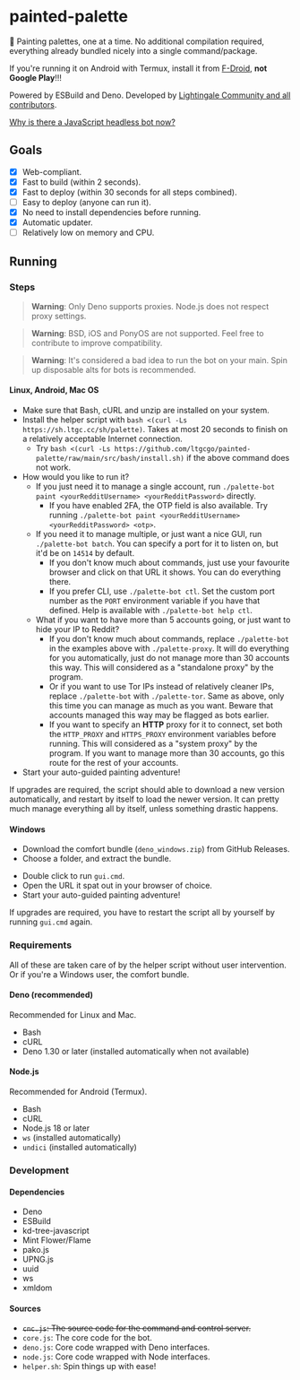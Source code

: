 # painted-palette
🎨 Painting palettes, one at a time. No additional compilation required, everything already bundled nicely into a single command/package.

If you're running it on Android with Termux, install it from [F-Droid](https://f-droid.org/en/packages/com.termux/#versions), **not Google Play**!!!

Powered by ESBuild and Deno. Developed by [Lightingale Community and all contributors](CREDITS.md).

[Why is there a JavaScript headless bot now?](WHY.md)

## Goals
- [x] Web-compliant.
- [x] Fast to build (within 2 seconds).
- [x] Fast to deploy (within 30 seconds for all steps combined).
- [ ] Easy to deploy (anyone can run it).
- [x] No need to install dependencies before running.
- [x] Automatic updater.
- [ ] Relatively low on memory and CPU.

## Running
### Steps
> **Warning**: Only Deno supports proxies. Node.js does not respect proxy settings.

> **Warning**: BSD, iOS and PonyOS are not supported. Feel free to contribute to improve compatibility.

> **Warning**: It's considered a bad idea to run the bot on your main. Spin up disposable alts for bots is recommended.

#### Linux, Android, Mac OS
* Make sure that Bash, cURL and unzip are installed on your system.
* Install the helper script with `bash <(curl -Ls https://sh.ltgc.cc/sh/palette)`. Takes at most 20 seconds to finish on a relatively acceptable Internet connection.
  * Try `bash <(curl -Ls https://github.com/ltgcgo/painted-palette/raw/main/src/bash/install.sh)` if the above command does not work.
* How would you like to run it?
  * If you just need it to manage a single account, run `./palette-bot paint <yourRedditUsername> <yourRedditPassword>` directly.
    * If you have enabled 2FA, the OTP field is also available. Try running `./palette-bot paint <yourRedditUsername> <yourRedditPassword> <otp>`.
  * If you need it to manage multiple, or just want a nice GUI, run `./palette-bot batch`. You can specify a port for it to listen on, but it'd be on `14514` by default.
    * If you don't know much about commands, just use your favourite browser and click on that URL it shows. You can do everything there.
    * If you prefer CLI, use `./palette-bot ctl`. Set the custom port number as the `PORT` environment variable if you have that defined. Help is available with `./palette-bot help ctl`.
  * What if you want to have more than 5 accounts going, or just want to hide your IP to Reddit?
    * If you don't know much about commands, replace `./palette-bot` in the examples above with `./palette-proxy`. It will do everything for you automatically, just do not manage more than 30 accounts this way. This will considered as a "standalone proxy" by the program.
    * Or if you want to use Tor IPs instead of relatively cleaner IPs,  replace `./palette-bot` with `./palette-tor`. Same as above, only this time you can manage as much as you want. Beware that accounts managed this way may be flagged as bots earlier.
    * If you want to specify an **HTTP** proxy for it to connect, set both the `HTTP_PROXY` and `HTTPS_PROXY` environment variables before running. This will considered as a "system proxy" by the program. If you want to manage more than 30 accounts, go this route for the rest of your accounts.
* Start your auto-guided painting adventure!

If upgrades are required, the script should able to download a new version automatically, and restart by itself to load the newer version. It can pretty much manage everything all by itself, unless something drastic happens.

#### Windows
* Download the comfort bundle (`deno_windows.zip`) from GitHub Releases.
* Choose a folder, and extract the bundle.
<!--* Open a terminal, and direct to that folder.
* Run `.\deno.exe run --allow-net --allow-env --allow-read --allow-write deno.js paint <yourRedditUsername> <yourRedditPassword>`.
  * If you have enabled 2FA, the OTP field is also available. Try running `.\deno.exe run --allow-net --allow-env --allow-read --allow-write deno.js paint <yourRedditUsername> <yourRedditPassword> <otp>`.-->
* Double click to run `gui.cmd`.
* Open the URL it spat out in your browser of choice.
* Start your auto-guided painting adventure!

If upgrades are required, you have to restart the script all by yourself by running `gui.cmd` again.

### Requirements
All of these are taken care of by the helper script without user intervention. Or if you're a Windows user, the comfort bundle.

#### Deno (recommended)
Recommended for Linux and Mac.

* Bash
* cURL
* Deno 1.30 or later (installed automatically when not available)

#### Node.js
Recommended for Android (Termux).

* Bash
* cURL
* Node.js 18 or later
* `ws` (installed automatically)
* `undici` (installed automatically)

### Development
#### Dependencies
* Deno
* ESBuild
* kd-tree-javascript
* Mint Flower/Flame
* pako.js
* UPNG.js
* uuid
* ws
* xmldom

#### Sources
* ~~`cnc.js`: The source code for the command and control server.~~
* `core.js`: The core code for the bot.
* `deno.js`: Core code wrapped with Deno interfaces.
* `node.js`: Core code wrapped with Node interfaces.
* `helper.sh`: Spin things up with ease!
